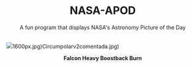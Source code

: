 <div align="center">
  <h1>
    NASA-APOD
  </h1>
</div>
  
<div align="center">
  A fun program that displays NASA's Astronomy Picture of the Day
</div>

<br>

![](https://apod.nasa.gov/apod/image/2401/DSC07781_11Huff.jpg)1600px.jpg)Circumpolarv2comentada.jpg)

<p align = "center">
  <b>Falcon Heavy Boostback Burn</b>
</p>
